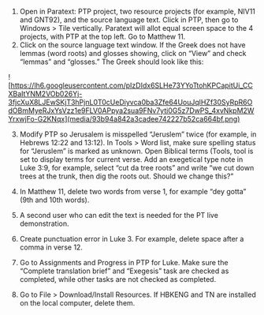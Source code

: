 1.  Open in Paratext: PTP project, two resource projects (for example, NIV11 and GNT92), and the source language text. Click in PTP, then go to Windows \> Tile vertically. Paratext will allot equal screen space to the 4 projects, with PTP at the top left. Go to Matthew 11.
2.  Click on the source language text window. If the Greek does not have lemmas (word roots) and glosses showing, click on “View” and check “lemmas” and “glosses.” The Greek should look like this:

![https://lh6.googleusercontent.com/pIzDIdx6SLHe73YYoTtohKPCapitUi_CCXBaItYNM2VOb026Yj-3fjcXuX8LJEwSKjT3hPjnL0T0cUeDiyvca0ba3Zfe64UouJqlHZf30SyRpR6OdOBmMyeRJxYsVzz1e9FLV0APpya2sua9FNv7yti0G5z7DwPS_4xvNkpM2WYrxwjFo-G2KNqx](media/93b94a842a3cadee742227b52ca664bf.png)

3) Modify PTP so Jerusalem is misspelled “Jeruslem” twice (for example, in Hebrews 12:22 and 13:12). In Tools \> Word list, make sure spelling status for “Jeruslem” is marked as unknown. Open Biblical terms (Tools, tool is set to display terms for current verse. Add an exegetical type note in Luke 3:9, for example, select “cut da tree roots” and write “we cut down trees at the trunk, then dig the roots out. Should we change this?”   
4) In Matthew 11, delete two words from verse 1, for example “dey gotta” (9th and 10th words).

5) A second user who can edit the text is needed for the PT live demonstration.

6) Create punctuation error in Luke 3. For example, delete space after a comma in verse 12.

7) Go to Assignments and Progress in PTP for Luke. Make sure the “Complete translation brief” and “Exegesis” task are checked as completed, while other tasks are not checked as completed.

8) Go to File \> Download/Install Resources. If HBKENG and TN are installed on the local computer, delete them.
